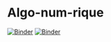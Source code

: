 # Algo-num-rique
[![Binder](https://mybinder.org/badge_logo.svg)](https://mybinder.org/v2/gh/souhahd/Algo-num-rique/main?filepath=LesTri_VERSION_0.ipynb)
[![Binder](https://mybinder.org/badge_logo.svg)](https://mybinder.org/v2/gh/souhahd/Algorithme_Avancee/main?filepath=ProblemeReine.ipynb)
